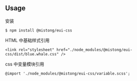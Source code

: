 ## Usage

安装

```
$ npm install @mistong/eui-css
```

HTML 中基础样式引用

```
<link rel="stylesheet" href="./node_modules/@mistong/eui-css/dist/blue.whale.css" />
```

css 中变量模块引用

```
@import './node_modules/@mistong/eui-css/variable.scss';
```

